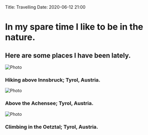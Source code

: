 Title: Travelling
Date: 2020-06-12 21:00

# In my spare time I like to be in the nature.
## Here are some places I have been lately.


![Photo]({attach}images/IMG_20191110_170235_crop.jpg)
### Hiking above Innsbruck; Tyrol, Austria.

![Photo]({attach}images/IMG_20170908_182103_edited_1.jpg)
### Above the Achensee; Tyrol, Austria.

![Photo]({attach}images/IMG_20180926_185843_edited_1.jpg)
### Climbing in the Oetztal; Tyrol, Austria.

